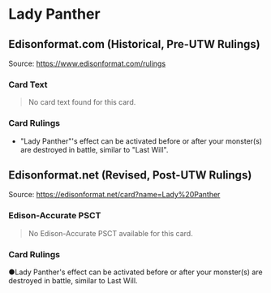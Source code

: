 # Lady Panther

## Edisonformat.com (Historical, Pre-UTW Rulings)

Source: https://www.edisonformat.com/rulings

### Card Text

> No card text found for this card.

### Card Rulings

*   "Lady Panther"'s effect can be activated before or after your monster(s) are destroyed in battle, similar to "Last Will".

## Edisonformat.net (Revised, Post-UTW Rulings)

Source: https://edisonformat.net/card?name=Lady%20Panther

### Edison-Accurate PSCT

> No Edison-Accurate PSCT available for this card.

### Card Rulings

●Lady Panther's effect can be activated before or after your monster(s) are destroyed in battle, similar to Last Will.
            